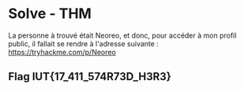 # Solve - THM

La personne à trouvé était Neoreo, et donc, pour accéder à mon profil public, il fallait se rendre à l'adresse suivante : https://tryhackme.com/p/Neoreo 

## Flag IUT{17_411_574R73D_H3R3}